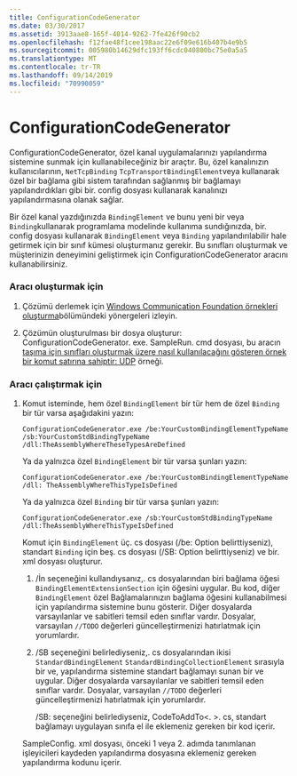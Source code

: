 ```yaml
---
title: ConfigurationCodeGenerator
ms.date: 03/30/2017
ms.assetid: 3913aae8-165f-4014-9262-7fe426f90cb2
ms.openlocfilehash: f12fae48f1cee198aac22e6f09e616b407b4e9b5
ms.sourcegitcommit: 005980b14629dfc193ff6cdc040800bc75e0a5a5
ms.translationtype: MT
ms.contentlocale: tr-TR
ms.lasthandoff: 09/14/2019
ms.locfileid: "70990059"
---
```

# <a name="configurationcodegenerator"></a>ConfigurationCodeGenerator
ConfigurationCodeGenerator, özel kanal uygulamalarınızı yapılandırma sistemine sunmak için kullanabileceğiniz bir araçtır. Bu, özel kanalınızın kullanıcılarının, `NetTcpBinding` `TcpTransportBindingElement`veya kullanarak özel bir bağlama gibi sistem tarafından sağlanmış bir bağlamayı yapılandırdıkları gibi bir. config dosyası kullanarak kanalınızı yapılandırmasına olanak sağlar.  
  
 Bir özel kanal yazdığınızda `BindingElement` ve bunu yeni bir veya `Binding`kullanarak programlama modelinde kullanıma sundığınızda, bir. config dosyası kullanarak `BindingElement` veya `Binding` yapılandırılabilir hale getirmek için bir sınıf kümesi oluşturmanız gerekir. Bu sınıfları oluşturmak ve müşterinizin deneyimini geliştirmek için ConfigurationCodeGenerator aracını kullanabilirsiniz.  
  
### <a name="to-build-the-tool"></a>Aracı oluşturmak için  
  
1. Çözümü derlemek için [Windows Communication Foundation örnekleri oluşturma](../../../../docs/framework/wcf/samples/building-the-samples.md)bölümündeki yönergeleri izleyin.  
  
2. Çözümün oluşturulması bir dosya oluşturur: ConfigurationCodeGenerator. exe. SampleRun. cmd dosyası, bu aracın [taşıma için sınıfları oluşturmak üzere nasıl kullanılacağını gösteren örnek bir komut satırına sahiptir: UDP](../../../../docs/framework/wcf/samples/transport-udp.md) örneği.  
  
### <a name="to-run-the-tool"></a>Aracı çalıştırmak için  
  
1. Komut isteminde, hem özel `BindingElement` bir tür hem de özel `Binding` bir tür varsa aşağıdakini yazın:  
  
    ```console  
    ConfigurationCodeGenerator.exe /be:YourCustomBindingElementTypeName /sb:YourCustomStdBindingTypeName /dll:TheAssemblyWhereTheseTypesAreDefined  
    ```  
  
     Ya da yalnızca özel `BindingElement` bir tür varsa şunları yazın:  
  
    ```console  
    ConfigurationCodeGenerator.exe /be:YourCustomBindingElementTypeName /dll: TheAssemblyWhereThisTypeIsDefined  
    ```  
  
     Ya da yalnızca özel `Binding` bir tür varsa şunları yazın:  
  
    ```console  
    ConfigurationCodeGenerator.exe /sb:YourCustomStdBindingTypeName /dll:TheAssemblyWhereThisTypeIsDefined  
    ```  
  
     Komut için `BindingElement` üç. cs dosyası (/be: Option belirttiyseniz), standart `Binding` için beş. cs dosyası (/SB: Option belirttiyseniz) ve bir. xml dosyası oluşturur.  
  
    1. /İn seçeneğini kullandıysanız,. cs dosyalarından biri bağlama öğesi `BindingElementExtensionSection` için öğesini uygular. Bu kod, diğer `BindingElement` özel Bağlamalarınızın bağlama öğesini kullanabilmesi için yapılandırma sistemine bunu gösterir. Diğer dosyalarda varsayılanlar ve sabitleri temsil eden sınıflar vardır. Dosyalar, varsayılan `//TODO` değerleri güncelleştirmenizi hatırlatmak için yorumlardır.  
  
    2. /SB seçeneğini belirlediyseniz,. cs dosyalarından ikisi `StandardBindingElement` `StandardBindingCollectionElement` sırasıyla bir ve, yapılandırma sistemine standart bağlamayı sunan bir ve uygular. Diğer dosyalarda varsayılanlar ve sabitleri temsil eden sınıflar vardır. Dosyalar, varsayılan `//TODO` değerleri güncelleştirmenizi hatırlatmak için yorumlardır.  
  
         /SB: seçeneğini belirlediyseniz, CodeToAddTo\<. >. cs, standart bağlamayı uygulayan sınıfa el ile eklemeniz gereken bir kod içerir.  
  
     SampleConfig. xml dosyası, önceki 1 veya 2. adımda tanımlanan işleyicileri kaydeden yapılandırma dosyasına eklemeniz gereken yapılandırma kodunu içerir.  
